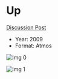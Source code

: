 # Up

[Discussion Post](https://www.avsforum.com/threads/bass-eq-for-filtered-movies.2995212/post-59306028)

* Year: 2009
* Format: Atmos

![img 0](https://i.imgur.com/HHsor8y.jpg)

![img 1](https://i.imgur.com/p5VqPkC.png)

